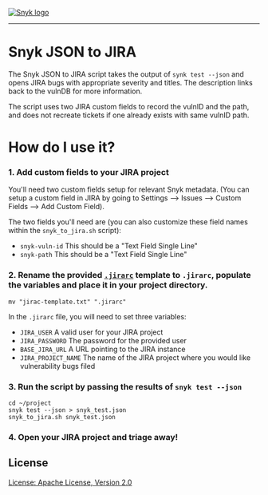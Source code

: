 [![Snyk logo](https://snyk.io/style/asset/logo/snyk-print.svg)](https://snyk.io)

***

# Snyk JSON to JIRA
The Snyk JSON to JIRA script takes the output of `synk test --json` and opens JIRA bugs with appropriate severity and titles. The description links back to the vulnDB for more information.

The script uses two JIRA custom fields to record the vulnID and the path, and does not recreate tickets if one already exists with same vulnID path.

# How do I use it?

### 1. Add custom fields to your JIRA project

  You'll need two custom fields setup for relevant Snyk metadata. (You can setup a custom field in JIRA by going to Settings --> Issues --> Custom Fields --> Add Custom Field).

  The two fields you'll need are (you can also customize these field names within the `snyk_to_jira.sh` script):

  - `snyk-vuln-id` This should be a "Text Field Single Line"
  - `snyk-path` This should be a "Text Field Single Line"


### 2. Rename the provided [`.jirarc`](jirarc-template.txt) template to `.jirarc`, populate the variables and place it in your project directory.

  ```
  mv "jirac-template.txt" ".jirarc"
  ```

  In the `.jirarc` file, you will need to set three variables:

  - `JIRA_USER` A valid user for your JIRA project
  - `JIRA_PASSWORD` The password for the provided user
  - `BASE_JIRA_URL` A URL pointing to the JIRA instance
  - `JIRA_PROJECT_NAME` The name of the JIRA project where you would like vulnerability bugs filed

### 3. Run the script by passing the results of `snyk test --json`

  ```
  cd ~/project
  snyk test --json > snyk_test.json
  snyk_to_jira.sh snyk_test.json
  ```

### 4. Open your JIRA project and triage away!

## License

[License: Apache License, Version 2.0](LICENSE)